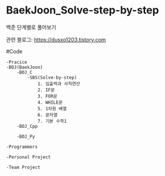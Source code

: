 # BaekJoon_Solve-step-by-step
백준 단계별로 풀어보기

관련 블로그: https://dusxo1203.tistory.com


#Code

    -Pracice
    -BOJ(BaekJoon)
        -BOJ_C
            -SBS(Solve-by-step)
                1. 입출력과 사칙연산
                2. IF문
                3. FOR문
                4. WHILE문
                5. 1차원 배열
                6. 문자열
                7. 기본 수학1
        -BOJ_Cpp

        -BOJ_Py

    -Programmers

    -Personal Project
    
    -Team Project